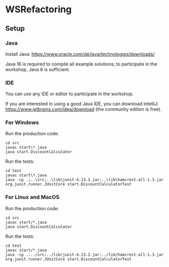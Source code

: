 # WSRefactoring

## Setup

### Java
Install Java: https://www.oracle.com/de/java/technologies/downloads/

Java 16 is required to compile all example solutions; to participate in
the workshop, Java 8 is sufficient.

### IDE
You can use any IDE or editor to participate in the workshop.

If you are interested in using a good Java IDE, you can download IntelliJ: https://www.jetbrains.com/idea/download (the community edition is free).

### For Windows

Run the production code:

```
cd src
javac start\*.java
java start.DiscountCalculator
```

Run the tests:

```
cd test
javac start\*.java
java -cp .;..\src;..\lib\junit-4.13.2.jar;..\lib\hamcrest-all-1.3.jar org.junit.runner.JUnitCore start.DiscountCalculatorTest
```

### For Linux and MacOS

Run the production code:

```
cd src
javac start/*.java
java start.DiscountCalculator
```

Run the tests:

```
cd test
javac start/*.java
java -cp .:../src:../lib/junit-4.13.2.jar:../lib/hamcrest-all-1.3.jar org.junit.runner.JUnitCore start.DiscountCalculatorTest
```

